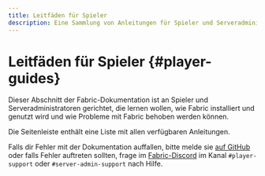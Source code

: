 ```yaml
---
title: Leitfäden für Spieler
description: Eine Sammlung von Anleitungen für Spieler und Serveradministratoren über die Installation und Nutzung von Fabric.
---
```


# Leitfäden für Spieler {#player-guides}

Dieser Abschnitt der Fabric-Dokumentation ist an Spieler und Serveradministratoren gerichtet, die lernen wollen, wie Fabric installiert und genutzt wird und wie Probleme mit Fabric behoben werden können.

Die Seitenleiste enthält eine Liste mit allen verfügbaren Anleitungen.

Falls dir Fehler mit der Dokumentation auffallen, bitte melde sie [auf GitHub](https://github.com/FabricMC/fabric-docs) oder falls Fehler auftreten sollten, frage im [Fabric-Discord](https://discord.gg/v6v4pMv) im Kanal `#player-support` oder `#server-admin-support` nach Hilfe.
